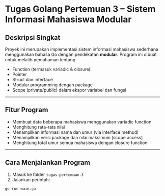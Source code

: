 #  Tugas Golang Pertemuan 3 – Sistem Informasi Mahasiswa Modular

##  Deskripsi Singkat

Proyek ini merupakan implementasi sistem informasi mahasiswa sederhana menggunakan bahasa Go dengan pendekatan **modular**. Program ini dibuat untuk melatih pemahaman tentang:

- Function (termasuk variadic & closure)
- Pointer
- Struct dan interface
- Modular programming dengan package
- Scope (private/public) dalam ekspor variabel dan fungsi

---

## Fitur Program

- Membuat data beberapa mahasiswa menggunakan variadic function
- Menghitung rata-rata nilai
- Menampilkan informasi nama dan umur (via interface method)
- Menampilkan versi package dan nilai maksimum (scope access)
- Menghitung total umur semua mahasiswa dengan closure function

---

##  Cara Menjalankan Program

1. Masuk ke folder `tugas-pertemuan-3`
2. Jalankan perintah:

```bash
go run main.go

